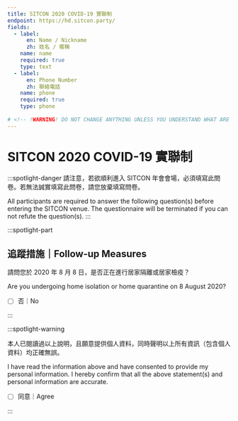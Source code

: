 ```yaml
---
title: SITCON 2020 COVID-19 實聯制
endpoint: https://hd.sitcon.party/
fields:
  - label:
      en: Name / Nickname
      zh: 姓名 / 暱稱
    name: name
    required: true
    type: text
  - label:
      en: Phone Number
      zh: 聯絡電話
    name: phone
    required: true
    type: phone
    
# <!-- !WARNING! DO NOT CHANGE ANYTHING UNLESS YOU UNDERSTAND WHAT ARE YOU ACTUALLY DO  -->
---
```

# SITCON 2020 COVID-19 實聯制

:::spotlight-danger
請注意，若欲順利進入 SITCON 年會會場，必須填寫此問卷。若無法誠實填寫此問卷，請您放棄填寫問卷。

All participants are required to answer the following question(s) before entering the SITCON venue. The questionnaire will be terminated if you can not refute the question(s).
:::

:::spotlight-part

## 追蹤措施｜Follow-up Measures

請問您於 2020 年 8 月 8 日，是否正在進行居家隔離或居家檢疫？

Are you undergoing home isolation or home quarantine on 8 August 2020?

- [ ] 否｜No

:::

:::spotlight-warning

本人已閱讀過以上說明，且願意提供個人資料，同時聲明以上所有資訊（包含個人資料）均正確無誤。

I have read the information above and have consented to provide my personal information. I hereby confirm that all the above statement(s) and personal information are accurate.

- [ ] 同意｜Agree

:::
